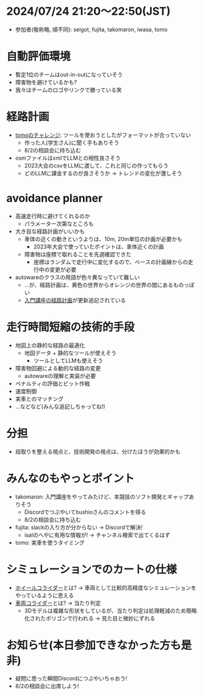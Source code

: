 # 2024/07/24 21:20～22:50(JST)
- 参加者(敬称略, 順不同): seigot, fujita, takomaron, iwasa, tomo

# 自動評価環境
- 暫定1位のチームはout-in-outになっていそう
- 障害物を避けているかも?
- 我々はチームのロゴやリンクで勝っている笑

# 経路計画
- [tomoのチャレンジ](20240724_tomo.md): ツールを使おうとしたがフォーマットが合っていない
  - 作った人(学生さん)に聞く手もありそう
  - 8/2の相談会に持ち込む
- osmファイルはxmlでLLMとの相性良さそう
  - 2023大会のcsvをLLMに渡して、これと同じの作ってもらう
  - どのLLMに課金するのが良さそうか -> トレンドの変化が激しそう

# avoidance planner
- 高速走行時に避けてくれるのか
  - パラメーター次第なところも
- 大き目な経路計画がいいかも
  - 車体の近くの動きというよりは、10m, 20m単位の計画が必要かも
    - 2023年大会で使っていたポイントは、車体近くの計画
  - 障害物は座標で取れることを先週確認できた
    - 座標はランダムで走行中に変化するので、ベースの計画線からの走行中の変更が必要
- autowareのクラスの用語が色々異なっていて難しい
  - …が、経路計画は、黄色の世界からオレンジの世界の間にあるものっぽい
  - [入門講座の経路計画](https://automotiveaichallenge.github.io/aichallenge-documentation-2024/course/avoidance.html)が更新追記されている

# 走行時間短縮の技術的手段
- 地図上の静的な経路の最適化
  - 地図データ + 静的なツールが使えそう
    - ツールとしてLLMも使えそう
- 障害物回避による動的な経路の変更
  - autowareの理解と実装が必要
- ペナルティの評価とピット作戦
- 速度制御
- 実車とのマッチング
- …などなど(みんな追記しちゃってね!)

# 分担
- 段取りを整える視点と、技術開発の視点は、分けたほうが効果的かも

# みんなのもやっとポイント
- takomaron: 入門講座をやってみたけど、本競技のソフト開発とギャップありそう
  - Discordでつぶやいてbushioさんのコメントを得る
  - 8/2の相談会に持ち込む
- fujita: slackの入り方が分からない -> Discordで解決!
  - isalのへやに有用な情報が! -> チャンネル検索で出てくるはず
- tomo: 実車を使うタイミング

# シミュレーションでのカートの仕様
- [ホイールコライダー](https://automotiveaichallenge.github.io/aichallenge-documentation-2024/specifications/simulator.html#_9)とは? -> 車両として比較的高精度なシミュレーションをやっているように思える
- [車両コライダー](https://automotiveaichallenge.github.io/aichallenge-documentation-2024/specifications/simulator.html#_8)とは? -> 当たり判定
  - 3Dモデルは複雑な形状をしているが、当たり判定は処理軽減のため簡略化されたポリゴンで行われる -> 見た目と微妙にずれる

# お知らせ(本日参加できなかった方も是非)
- 疑問に思った瞬間Discordにつぶやいちゃおう!
- 8/2の相談会に出席しよう!
